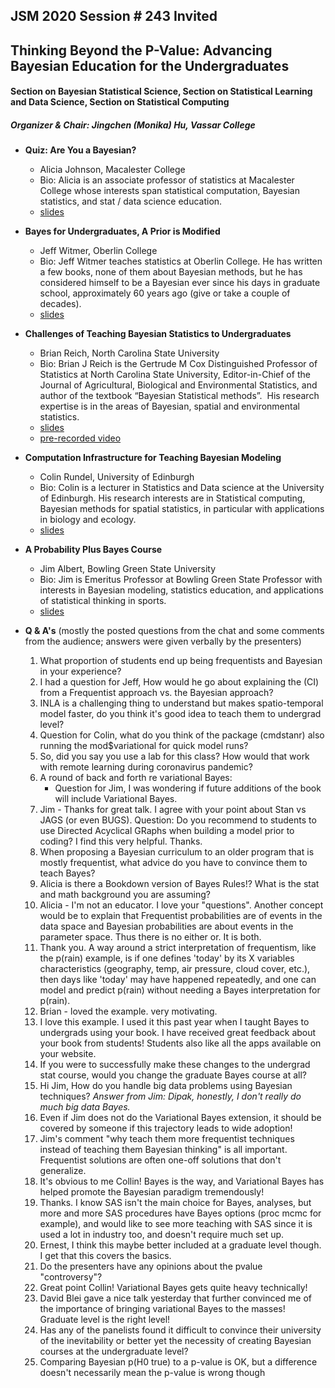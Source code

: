 ## JSM 2020 Session \# 243 Invited
## Thinking Beyond the P-Value: Advancing Bayesian Education for the Undergraduates 
#### Section on Bayesian Statistical Science, Section on Statistical Learning and Data Science, Section on Statistical Computing
##### Organizer \& Chair: Jingchen (Monika) Hu, Vassar College

- **Quiz: Are You a Bayesian?**
    - Alicia Johnson, Macalester College
    - Bio: Alicia is an associate professor of statistics at Macalester College whose interests span statistical computation, Bayesian statistics, and stat / data science education.
    - [slides](https://docs.google.com/presentation/d/12yEKMxmHhfLkYWrSSh05ae87oEV7yYR6deXuBuP7bFk/edit#slide=id.p)

- **Bayes for Undergraduates, A Prior is Modified**
    - Jeff Witmer, Oberlin College
    - Bio: Jeff Witmer teaches statistics at Oberlin College. He has written a few books, none of them about Bayesian methods, but he has considered himself to be a Bayesian ever since his days in graduate school, approximately 60 years ago (give or take a couple of decades). 
    - [slides](https://github.com/monika76five/talks/blob/master/docs/JeffWitmer.pdf)

- **Challenges of Teaching Bayesian Statistics to Undergraduates**
    - Brian Reich, North Carolina State University
    - Bio: Brian J Reich is the Gertrude M Cox Distinguished Professor of Statistics at North Carolina State University, Editor-in-Chief of the Journal of Agricultural, Biological and Environmental Statistics, and author of the textbook “Bayesian Statistical methods”.  His research expertise is in the areas of Bayesian, spatial and environmental statistics.  
    - [slides](https://github.com/monika76five/talks/blob/master/docs/BrianReich.pdf)
    - [pre-recorded video](https://www4.stat.ncsu.edu/~bjreich/BSMData/Reich_JSM_2020.mp4)

- **Computation Infrastructure for Teaching Bayesian Modeling**
    - Colin Rundel, University of Edinburgh
    - Bio: Colin is a lecturer in Statistics and Data science at the University of Edinburgh. His research interests are in Statistical computing, Bayesian methods for spatial statistics, in particular with applications in biology and ecology.
    - [slides](https://github.com/rundel/Presentations/tree/master/JSM2020)

- **A Probability Plus Bayes Course**
    - Jim Albert, Bowling Green State University
    - Bio: Jim is Emeritus Professor at Bowling Green State Professor with interests in Bayesian modeling, statistics education, and applications of statistical thinking in sports.
    - [slides](https://github.com/monika76five/talks/blob/master/docs/JimAlbert.pdf)
    
- **Q \& A's** (mostly the posted questions from the chat and some comments from the audience; answers were given verbally by the presenters)
    1. What proportion of students end up being frequentists and Bayesian in your experience?
    2. I had a question for Jeff, How would he go about explaining the (CI) from a Frequentist approach vs. the Bayesian approach?
    3. INLA is a challenging thing to understand but makes spatio-temporal model faster, do you think it's good idea to teach them to undergrad level? 
    4. Question for Colin, what do you think of the package (cmdstanr) also running the mod$variational for quick model runs?
    5. So, did you say you use a lab for this class? How would that work with remote learning during coronavirus pandemic?
    6. A round of back and forth re variational Bayes:
        - Question for Jim, I was wondering if future additions of the book will include Variational Bayes.
    7. Jim - Thanks for great talk. I agree with your point about Stan vs JAGS (or even BUGS). Question: Do you recommend to students to use Directed Acyclical GRaphs when building a model prior to coding? I find this very helpful. Thanks.
    8. When proposing a Bayesian curriculum to an older program that is mostly frequentist, what advice do you have to convince them to teach Bayes?
    9. Alicia is there a Bookdown version of Bayes Rules!? What is the stat and math background you are assuming?
    10. Alicia - I'm not an educator. I love your "questions". Another concept would be to explain that Frequentist probabilities are of events in the data space and Bayesian probabilities are about events in the parameter space. Thus there is no either or. It is both.
    11. Thank you. A way around a strict interpretation of frequentism, like the p(rain) example, is if one defines 'today' by its X variables characteristics (geography, temp, air pressure, cloud cover, etc.), then days like 'today' may have happened repeatedly, and one can model and predict p(rain) without needing a Bayes interpretation for p(rain).
    12. Brian - loved the example. very motivating.
    13. I love this example. I used it this past year when I taught Bayes to undergrads using your book. I have received great feedback about your book from students! Students also like all the apps available on your website.
    14. If you were to successfully make these changes to the undergrad stat course, would you change the graduate Bayes course at all?
    15. Hi Jim, How do you handle big data problems using Bayesian techniques? *Answer from Jim: Dipak, honestly, I don't really do much big data Bayes.*
    16. Even if Jim does not do the Variational Bayes extension, it should be covered by someone if this trajectory leads to wide adoption!
    17. Jim's comment "why teach them more frequentist techniques instead of teaching them Bayesian thinking" is all important. Frequentist solutions are often one-off solutions that don't generalize.
    18. It's obvious to me Collin! Bayes is the way, and Variational Bayes has helped promote the Bayesian paradigm tremendously!
    19. Thanks. I know SAS isn't the main choice for Bayes, analyses, but more and more SAS procedures have Bayes options (proc mcmc for example), and would like to see more teaching with SAS since it is used a lot in industry too, and doesn't require much set up.
    20. Ernest, I think this maybe better included at a graduate level though. I get that this covers the basics.
    21. Do the presenters have any opinions about the pvalue "controversy"?
    22. Great point Collin! Variational Bayes gets quite heavy technically!
    23. David Blei gave a nice talk yesterday that further convinced me of the importance of bringing variational Bayes to the masses! Graduate level is the right level!
    24. Has any of the panelists found it difficult to convince their university of the inevitability or better yet the necessity of creating Bayesian courses at the undergraduate level?
    25. Comparing Bayesian p(H0 true) to a p-value is OK, but a difference doesn't necessarily mean the p-value is wrong though
